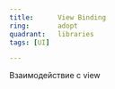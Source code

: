 ```yaml
---
title:      View Binding
ring:       adopt
quadrant:   libraries
tags: [UI]

---
```


Взаимодействие с view
